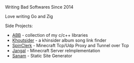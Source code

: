 Writing Bad Softwares Since 2014

Love writing Go and Zig

<!--
Website: [aryabakh.ir/en](https://aryabakh.ir/en)
-->

<!--
learn by looking at the code:
- [datastructure](https://github.com/Torbatti/datastructure) - datastructures
- [algorithm](https://github.com/Torbatti/algorithm) - algorithms


Shen Libraries:
- [uuid.shen](https://github.com/Torbatti/uuid.shen)- cross language uuid library for c/zig/go
-->


Side Projects:
- [ABB](https://github.com/Torbatti/abb) - collection of my c/c++ libraries
- [Khoutsider](https://github.com/Torbatti/khoutsider) - a khinsider album song link finder 
- [SpinClerk](https://github.com/torbatti/spinclerk) - Minecraft Tcp/Udp Proxy and Tunnel over Tcp
- [Jangal](https://github.com/Torbatti/jangal) - Minecraft Server reImplementation
- [Sanam](https://github.com/Torbatti/sanam) - Static Site Generator


<!--
- [Lilchessy](https://github.com/Torbatti/lilchessy) - Chess Engine
- [Kavir](https://github.com/Torbatti/kavir) -
- [Taagh](https://github.com/Torbatti/taagh) - Entertainment library
- [SpinClerk](https://github.com/spinclerk/spinclerk) - Minecraft Tcp/Udp Proxy and Tunnel over Tcp
- [Keese](https://github.com/Torbatti/keese) - Entertainment library
-->


<!--
Emulators:
- [Nies](https://github.com/Torbatti/nies) - NES emulator
- [CHIP-8](https://github.com/Torbatti/chip-8) - CHIP-8 emulator
- [SiNies](https://github.com/Torbatti/nies) - SNES emulator
- [GiBi](https://github.com/Torbatti/nies) - GB emulator
- [GiBiCi](https://github.com/Torbatti/nies) - GBC emulator
- [GiBiAi](https://github.com/Torbatti/nies) - GBA emulator
-->
